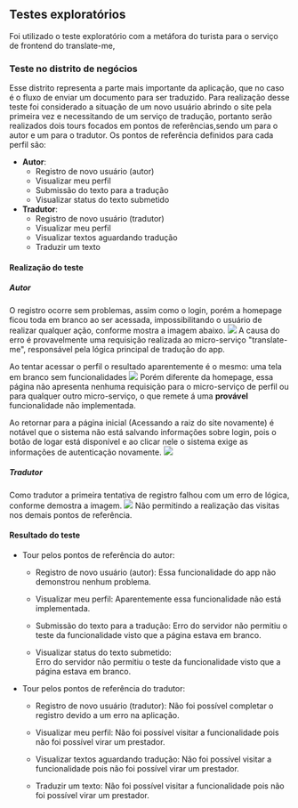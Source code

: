 ## Testes exploratórios

Foi utilizado o teste exploratório com a metáfora do turista para o serviço de frontend do translate-me,

### Teste no distrito de negócios

Esse distrito representa a parte mais importante da aplicação, que no caso é o fluxo de enviar um documento para ser traduzido.
Para realização desse teste foi considerado a situação de um novo usuário abrindo o site pela primeira vez e necessitando de um serviço de tradução, portanto serão realizados dois tours focados em pontos de referências,sendo um para o autor e um para o tradutor. Os pontos de referência definidos para cada perfil são:

- **Autor**:
  - Registro de novo usuário (autor)
  - Visualizar meu perfil
  - Submissão do texto para a tradução
  - Visualizar status do texto submetido
- **Tradutor**:
  - Registro de novo usuário (tradutor)
  - Visualizar meu perfil
  - Visualizar textos aguardando tradução
  - Traduzir um texto

#### Realização do teste

##### Autor

O registro ocorre sem problemas, assim como o login, porém a homepage ficou toda em branco ao ser acessada, impossibilitando o usuário de realizar qualquer ação, conforme mostra a imagem abaixo.
![](https://i.imgur.com/QcpkbSM.png)
A causa do erro é provavelmente uma requisição realizada ao micro-serviço "translate-me", responsável pela lógica principal de tradução do app.

Ao tentar acessar o perfil o resultado aparentemente é o mesmo: uma tela em branco sem funcionalidades
![](https://i.imgur.com/Hh4u2mG.png)
Porém diferente da homepage, essa página não apresenta nenhuma requisição para o micro-serviço de perfil ou para qualquer outro micro-serviço, o que remete á uma **provável** funcionalidade não implementada.

Ao retornar para a página inicial (Acessando a raiz do site novamente) é notável que o sistema não está salvando informações sobre login, pois o botão de logar está disponível e ao clicar nele o sistema exige as informações de autenticação novamente.
![](https://i.imgur.com/SJzZU3M.png)

##### Tradutor

Como tradutor a primeira tentativa de registro falhou com um erro de lógica, conforme demostra a imagem.
![](https://i.imgur.com/jY9v0CN.png)
Não permitindo a realização das visitas nos demais pontos de referência.

#### Resultado do teste

- Tour pelos pontos de referência do autor:

  - Registro de novo usuário (autor):
    Essa funcionalidade do app não demonstrou nenhum problema.

  - Visualizar meu perfil:
    Aparentemente essa funcionalidade não está implementada.

  - Submissão do texto para a tradução:
    Erro do servidor não permitiu o teste da funcionalidade visto que a página estava em branco.

  - Visualizar status do texto submetido:  
    Erro do servidor não permitiu o teste da funcionalidade visto que a página estava em branco.

- Tour pelos pontos de referência do tradutor:

  - Registro de novo usuário (tradutor): Não foi possível completar o registro devido a um erro na aplicação.

  - Visualizar meu perfil: Não foi possível visitar a funcionalidade pois não foi possível virar um prestador.

  - Visualizar textos aguardando tradução: Não foi possível visitar a funcionalidade pois não foi possível virar um prestador.

  - Traduzir um texto: Não foi possível visitar a funcionalidade pois não foi possível virar um prestador.
